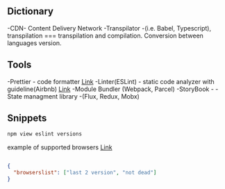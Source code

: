 ## Dictionary
-CDN- Content Delivery Network
-Transpilator -(i.e. Babel, Typescript), transpilation === transpilation and compilation. Conversion between languages version.

## Tools
-Prettier - code formatter [Link](https://www.npmjs.com/package/prettier)
-Linter(ESLint) - static code analyzer with guideline(Airbnb) [Link](https://www.npmjs.com/package/eslint)
-Module Bundler (Webpack, Parcel)
-StoryBook - 
-State managment library -(Flux, Redux, Mobx)

## Snippets

```bash
npm view eslint versions

```

example of supported browsers [Link](https://browserslist.dev/)
```json

{
  "browserslist": ["last 2 version", "not dead"]
}
```
